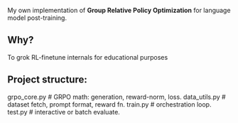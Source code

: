 My own implementation of **Group Relative Policy Optimization** for language model post-training.

## Why?
To grok RL-finetune internals for educational purposes

## Project structure:
grpo_core.py      # GRPO math: generation, reward-norm, loss.
data_utils.py     # dataset fetch, prompt format, reward fn.
train.py          # orchestration loop.
test.py           # interactive or batch evaluate.